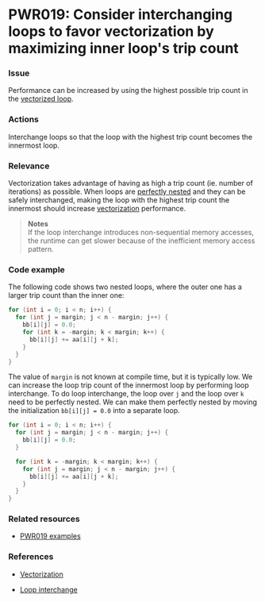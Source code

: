 # PWR019: Consider interchanging loops to favor vectorization by maximizing inner loop's trip count

### Issue

Performance can be increased by using the highest possible trip count in the
[vectorized loop](../../Glossary/Vectorization.md).

### Actions

Interchange loops so that the loop with the highest trip count becomes the
innermost loop.

### Relevance

Vectorization takes advantage of having as high a trip count (ie. number of
iterations) as possible. When loops are
[perfectly nested](../../Glossary/Perfect-loop-nesting.md) and they can be safely
interchanged, making the loop with the highest trip count the innermost should
increase [vectorization](../../Glossary/Vectorization.md) performance.

>**Notes**  
>If the loop interchange introduces non-sequential memory accesses, the runtime
>can get slower because of the inefficient memory access pattern.

### Code example

The following code shows two nested loops, where the outer one has a larger trip
count than the inner one:

```c
for (int i = 0; i < n; i++) {
  for (int j = margin; j < n - margin; j++) {
    bb[i][j] = 0.0;
    for (int k = -margin; k < margin; k++) {
      bb[i][j] += aa[i][j + k];
    }
  }
}
```

The value of `margin` is not known at compile time, but it is typically low. We
can increase the loop trip count of the innermost loop by performing loop
interchange. To do loop interchange, the loop over `j` and the loop over `k`
need to be perfectly nested. We can make them perfectly nested by moving the
initialization `bb[i][j] = 0.0` into a separate loop.

```c
for (int i = 0; i < n; i++) {
  for (int j = margin; j < n - margin; j++) {
    bb[i][j] = 0.0;
  }

  for (int k = -margin; k < margin; k++) {
    for (int j = margin; j < n - margin; j++) {
      bb[i][j] += aa[i][j + k];
    }
  }
}
```

### Related resources

* [PWR019 examples](../PWR019)

### References

* [Vectorization](../../Glossary/Vectorization.md)

* [Loop interchange](../../Glossary/Loop-interchange.md)
